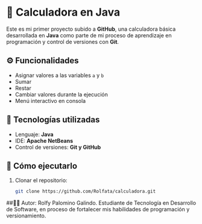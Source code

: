 # 🧮 Calculadora en Java

Este es mi primer proyecto subido a **GitHub**, una calculadora básica desarrollada en **Java** como parte de mi proceso de aprendizaje en programación y control de versiones con **Git**.

## ⚙️ Funcionalidades
- Asignar valores a las variables `a` y `b`
- Sumar
- Restar
- Cambiar valores durante la ejecución
- Menú interactivo en consola

## 🧠 Tecnologías utilizadas
- Lenguaje: **Java**
- IDE: **Apache NetBeans**
- Control de versiones: **Git y GitHub**

## 🚀 Cómo ejecutarlo
1. Clonar el repositorio:
   ```bash
   git clone https://github.com/Rolfata/calculadora.git

##👨‍💻 Autor: Rolfy Palomino Galindo.
Estudiante de Tecnología en Desarrollo de Software, en proceso de fortalecer mis habilidades de programación y versionamiento.
